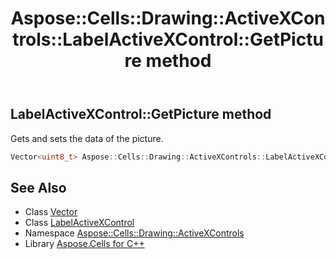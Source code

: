 ﻿---
title: Aspose::Cells::Drawing::ActiveXControls::LabelActiveXControl::GetPicture method
linktitle: GetPicture
second_title: Aspose.Cells for C++ API Reference
description: 'Aspose::Cells::Drawing::ActiveXControls::LabelActiveXControl::GetPicture method. Gets and sets the data of the picture in C++.'
type: docs
weight: 1700
url: /cpp/aspose.cells.drawing.activexcontrols/labelactivexcontrol/getpicture/
---
## LabelActiveXControl::GetPicture method


Gets and sets the data of the picture.

```cpp
Vector<uint8_t> Aspose::Cells::Drawing::ActiveXControls::LabelActiveXControl::GetPicture()
```

## See Also

* Class [Vector](../../../aspose.cells/vector/)
* Class [LabelActiveXControl](../)
* Namespace [Aspose::Cells::Drawing::ActiveXControls](../../)
* Library [Aspose.Cells for C++](../../../)
